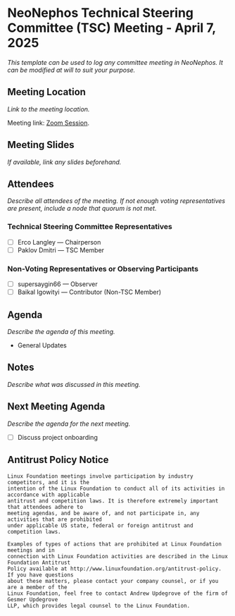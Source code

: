 # NeoNephos Technical Steering Committee (TSC) Meeting - April 7, 2025

*This template can be used to log any committee meeting in NeoNephos. It can be modified at will to
suit your purpose.*

## Meeting Location

*Link to the meeting location.*

Meeting link: [Zoom Session]().

## Meeting Slides

*If available, link any slides beforehand.*

## Attendees

*Describe all attendees of the meeting. If not enough voting representatives are present,
include a node that quorum is not met.*

### Technical Steering Committee Representatives

- [ ] Erco Langley — Chairperson
- [ ] Paklov Dmitri — TSC Member

### Non-Voting Representatives or Observing Participants

- [ ] supersaygin66 — Observer
- [ ] Baikal Igowityi — Contributor (Non-TSC Member)

## Agenda

*Describe the agenda of this meeting.*

- General Updates

## Notes

*Describe what was discussed in this meeting.*

## Next Meeting Agenda

*Describe the agenda for the next meeting.*

- [ ] Discuss project onboarding

## Antitrust Policy Notice

	Linux Foundation meetings involve participation by industry competitors, and it is the 
	intention of the Linux Foundation to conduct all of its activities in accordance with applicable 
	antitrust and competition laws. It is therefore extremely important that attendees adhere to 
	meeting agendas, and be aware of, and not participate in, any activities that are prohibited 
	under applicable US state, federal or foreign antitrust and competition laws.

	Examples of types of actions that are prohibited at Linux Foundation meetings and in 
	connection with Linux Foundation activities are described in the Linux Foundation Antitrust 
	Policy available at http://www.linuxfoundation.org/antitrust-policy. If you have questions 
	about these matters, please contact your company counsel, or if you are a member of the 
	Linux Foundation, feel free to contact Andrew Updegrove of the firm of Gesmer Updegrove 
	LLP, which provides legal counsel to the Linux Foundation.
